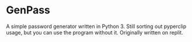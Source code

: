 # GenPass
A simple password generator written in Python 3. Still sorting out pyperclip usage, but you can use the program without it. Originally written on replit. 
